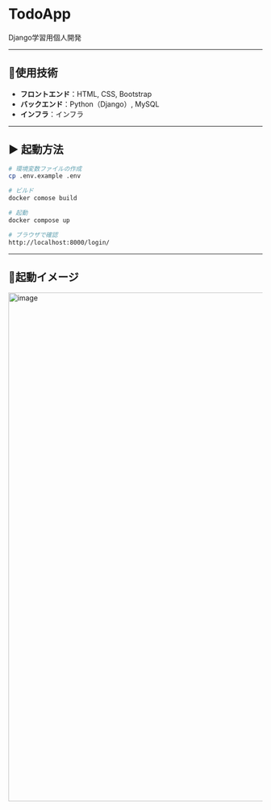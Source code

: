 # TodoApp
Django学習用個人開発

---
## 🚀使用技術
- **フロントエンド**：HTML, CSS, Bootstrap
- **バックエンド**：Python（Django）, MySQL
- **インフラ**：インフラ

---
## ▶️  起動方法
```bash
# 環境変数ファイルの作成
cp .env.example .env

# ビルド
docker comose build

# 起動
docker compose up

# ブラウザで確認
http://localhost:8000/login/
```

---
## 📸起動イメージ
<img width="1920" height="1008" alt="image" src="https://github.com/user-attachments/assets/08ea62cb-d7e2-4f40-926c-d9720ca6ab33" />
